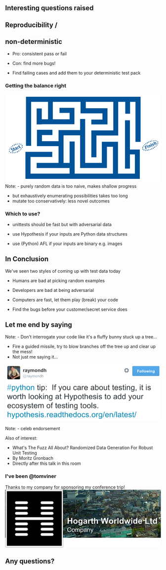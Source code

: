 ## Interesting questions raised


## Reproducibility /
## non-deterministic
- Pro: consistent pass or fail
<!-- -- class="fragment" -->
- Con: find more bugs!
<!-- -- class="fragment" -->
- Find failing cases and add them to your deterministic test pack
<!-- -- class="fragment" -->


### Getting the balance right

![maze](images/maze.gif)
Note: - purely random data is too naive, makes shallow progress
- but exhaustively enumerating possibilities takes too long
- mutate too conservatively: less novel outcomes


### Which to use?
- unittests should be fast but with adversarial data
<!-- -- class="fragment" -->
- use Hypothesis if your inputs are Python data structures
<!-- -- class="fragment" -->
- use (Python) AFL if your inputs are binary e.g. images
<!-- -- class="fragment" -->


## In Conclusion

We've seen two styles of coming up with test data today

- Humans are bad at picking random examples
<!-- -- class="fragment" -->
- Developers are bad at being adversarial
<!-- -- class="fragment" -->
- Computers are fast, let them play (break) your code
<!-- -- class="fragment" -->
- Find the bugs before your customer/secret service does
<!-- -- class="fragment" -->


## Let me end by saying

Note: - Don't interrogate your code like it's a fluffy bunny stuck up a tree...
- Fire a guided missile, try to blow branches off the tree up and clear up the mess!
- Not just me saying it...


![ray-hyp](images/ray-hyp.png)

Note: - celeb endorsement


Also of interest:
- What's The Fuzz All About? Randomized Data Generation For Robust Unit Testing
- By Moritz Gronbach
- Directly after this talk in this room


### I've been @tomviner

Thanks to my company for sponsoring my conference trip!
![hogarth-logo](images/hogarth-logo.png)

## Any questions?
